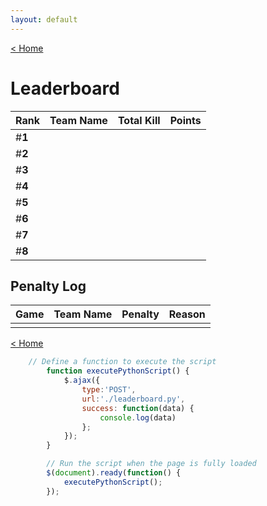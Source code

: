 ```yaml
---
layout: default
---
```


[< Home](./)

# **Leaderboard**

|  Rank  | **Team Name**         | Total Kill | **Points** |
|:-------|:----------------------|:-----------|:-----------|
| #**1** |                       |            |            |
| #**2** |                       |            |            |
| #**3** |                       |            |            |
| #**4** |                       |            |            |
| #**5** |                       |            |            |
| #**6** |                       |            |            |
| #**7** |                       |            |            |
| #**8** |                       |            |            |

## Penalty Log

|  Game  | Team Name | Penalty | Reason                |
|:-------|:----------|:--------|:----------------------|
|        |           |         |                       |

[< Home](./)

```js script
    // Define a function to execute the script
        function executePythonScript() {
            $.ajax({
                type:'POST',
                url:'./leaderboard.py',
                success: function(data) {                                                     
                    console.log(data)
                };
            });
        }

        // Run the script when the page is fully loaded
        $(document).ready(function() {
            executePythonScript();
        });
```
